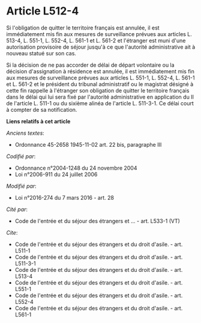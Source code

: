 # Article L512-4

Si l'obligation de quitter le territoire français est annulée, il est immédiatement mis fin aux mesures de surveillance
prévues aux articles L. 513-4, 
L. 551-1, 
L. 552-4, L. 561-1 et L. 561-2 et l'étranger est muni d'une autorisation provisoire de séjour jusqu'à ce que l'autorité
administrative ait à nouveau statué sur son cas. 

Si la décision de ne pas accorder de délai de départ volontaire ou la décision d'assignation à résidence est annulée, il est
immédiatement mis fin aux mesures de surveillance prévues aux articles L. 551-1, L. 552-4, L. 561-1 et L. 561-2 et le
président du tribunal administratif ou le magistrat désigné à cette fin rappelle à l'étranger son obligation de quitter le
territoire français dans le délai qui lui sera fixé par l'autorité administrative en application du II de l'article L. 511-1
ou du sixième alinéa de l'article L. 511-3-1. Ce délai court à compter de sa notification.

**Liens relatifs à cet article**

_Anciens textes_:

  - Ordonnance 45-2658 1945-11-02 art. 22 bis, paragraphe III

_Codifié par_:

  - Ordonnance n°2004-1248 du 24 novembre 2004
  - Loi n°2006-911 du 24 juillet 2006

_Modifié par_:

  - Loi n°2016-274 du 7 mars 2016 - art. 28

_Cité par_:

  - Code de l'entrée et du séjour des étrangers et ... - art. L533-1 (VT)

_Cite_:

  - Code de l'entrée et du séjour des étrangers et du droit d'asile. - art. L511-1
  - Code de l'entrée et du séjour des étrangers et du droit d'asile. - art. L511-3-1
  - Code de l'entrée et du séjour des étrangers et du droit d'asile. - art. L513-4
  - Code de l'entrée et du séjour des étrangers et du droit d'asile. - art. L551-1
  - Code de l'entrée et du séjour des étrangers et du droit d'asile. - art. L552-4
  - Code de l'entrée et du séjour des étrangers et du droit d'asile. - art. L561-1
